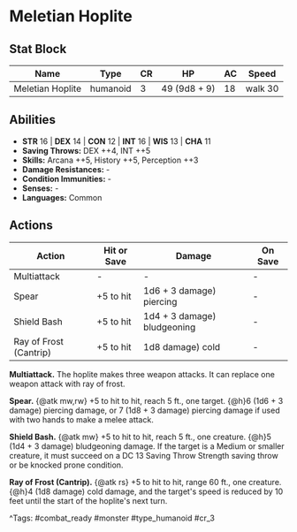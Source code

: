 # Meletian Hoplite

## Stat Block

| Name | Type | CR | HP | AC | Speed |
|------|------|----|----|----|-------|
| Meletian Hoplite | humanoid | 3 | 49 (9d8 + 9) | 18 | walk 30 |

## Abilities

- **STR** 16 | **DEX** 14 | **CON** 12 | **INT** 16 | **WIS** 13 | **CHA** 11
- **Saving Throws:** DEX ++4, INT ++5  
- **Skills:** Arcana ++5, History ++5, Perception ++3  
- **Damage Resistances:** -  
- **Condition Immunities:** -  
- **Senses:** -  
- **Languages:** Common


## Actions

| Action | Hit or Save | Damage | On Save |
|--------|--------------|--------|----------|
| Multiattack | - | - | - |
| Spear | +5 to hit | 1d6 + 3 damage) piercing | - |
| Shield Bash | +5 to hit | 1d4 + 3 damage) bludgeoning | - |
| Ray of Frost (Cantrip) | +5 to hit | 1d8 damage) cold | - |

**Multiattack.** The hoplite makes three weapon attacks. It can replace one weapon attack with ray of frost.

**Spear.** {@atk mw,rw} +5 to hit to hit, reach 5 ft., one target. {@h}6 (1d6 + 3 damage) piercing damage, or 7 (1d8 + 3 damage) piercing damage if used with two hands to make a melee attack.

**Shield Bash.** {@atk mw} +5 to hit to hit, reach 5 ft., one creature. {@h}5 (1d4 + 3 damage) bludgeoning damage. If the target is a Medium or smaller creature, it must succeed on a DC 13 Saving Throw Strength saving throw or be knocked prone condition.

**Ray of Frost (Cantrip).** {@atk rs} +5 to hit to hit, range 60 ft., one creature. {@h}4 (1d8 damage) cold damage, and the target's speed is reduced by 10 feet until the start of the hoplite's next turn.


^Tags: #combat_ready #monster #type_humanoid #cr_3